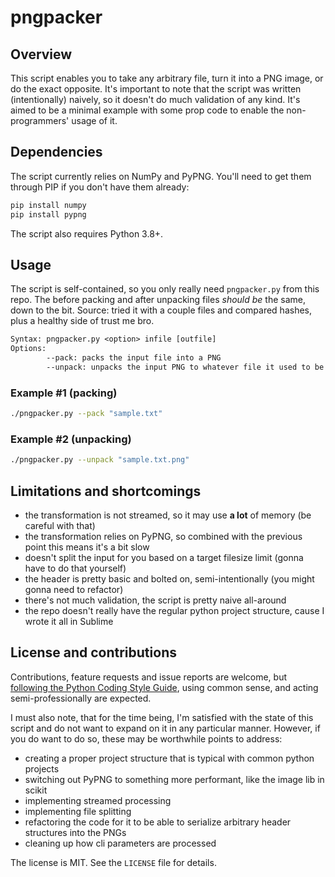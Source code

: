 # pngpacker

## Overview

This script enables you to take any arbitrary file, turn it into a PNG image, or do the exact opposite. It's important to note that the script was written (intentionally) naively, so it doesn't do much validation of any kind. It's aimed to be a minimal example with some prop code to enable the non-programmers' usage of it.

## Dependencies

The script currently relies on NumPy and PyPNG. You'll need to get them through PIP if you don't have them already:

```sh
pip install numpy
pip install pypng
```

The script also requires Python 3.8+.

## Usage

The script is self-contained, so you only really need `pngpacker.py` from this repo. The before packing and after unpacking files *should be* the same, down to the bit. Source: tried it with a couple files and compared hashes, plus a healthy side of trust me bro.

```txt
Syntax: pngpacker.py <option> infile [outfile]
Options:
        --pack: packs the input file into a PNG
        --unpack: unpacks the input PNG to whatever file it used to be
```

### Example \#1 (packing)

```sh
./pngpacker.py --pack "sample.txt"
```

### Example \#2 (unpacking)

```sh
./pngpacker.py --unpack "sample.txt.png"
```

## Limitations and shortcomings

- the transformation is not streamed, so it may use **a lot** of memory (be careful with that)
- the transformation relies on PyPNG, so combined with the previous point this means it's a bit slow
- doesn't split the input for you based on a target filesize limit (gonna have to do that yourself)
- the header is pretty basic and bolted on, semi-intentionally (you might gonna need to refactor)
- there's not much validation, the script is pretty naive all-around
- the repo doesn't really have the regular python project structure, cause I wrote it all in Sublime

## License and contributions

Contributions, feature requests and issue reports are welcome, but [following the Python Coding Style Guide](https://www.python.org/dev/peps/pep-0008/), using common sense, and acting semi-professionally are expected.

I must also note, that for the time being, I'm satisfied with the state of this script and do not want to expand on it in any particular manner. However, if you do want to do so, these may be worthwhile points to address:

- creating a proper project structure that is typical with common python projects
- switching out PyPNG to something more performant, like the image lib in scikit
- implementing streamed processing
- implementing file splitting
- refactoring the code for it to be able to serialize arbitrary header structures into the PNGs
- cleaning up how cli parameters are processed

The license is MIT. See the `LICENSE` file for details.
